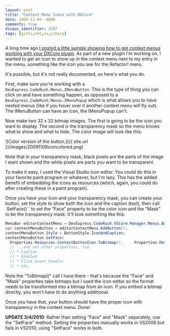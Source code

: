 ```yaml
---
layout: post
title: "Context Menu Icons with DXCore"
date: 2009-11-09 -0800
comments: true
disqus_identifier: 1587
tags: [gists,net,vs,csharp]
---
```

A long time ago [I posted a little sample showing how to get context menus working with your DXCore plugin](/archive/2005/02/02/cr_contextmenudemo-a-context-menu-demonstration-for-dxcore.aspx). As part of a new plugin I'm working on, I wanted to get an icon to show up in the context menu next to my entry in the menu, something like the icon you see for the Refactor! menu.

It's possible, but it's not really documented, so here's what you do.

First, make sure you're working with a `DevExpress.CodeRush.Menus.IMenuButton`. This is the type of thing you can click on and have something happen, as opposed to a `DevExpress.CodeRush.Menus.IMenuPopup` which is what allows you to have nested menus (like if you hover over it another context menu will fly out). The IMenuButton can have an icon, the IMenuPopup can't.

Now make two 32 x 32 bitmap images. The first is going to be the icon you want to display. The second is the transparency mask so the menu knows what to show and what to hide. The color image will look like this:

![Color version of the button.]({{ site.url }}/images/20091109iconcolored.png)

Note that in your transparency mask, black pixels are the parts of the image I want shown and the white pixels are parts you want to be transparent.

To make it easy, I used the Visual Studio icon editor. You could do this in your favorite paint program or whatever, but I'm lazy. This has the added benefit of embedding the icons as resources (which, again, you could do after creating these in a paint program).

Once you have your icon and your transparency mask, you can create your button, set the style to show both the icon and the caption (text), then call `SetFace()`` to set the "Face" property to be the color icon and the "Mask" to be the transparency mask. It'll look something like this:

```csharp
MenuBar editorContextMenu = DevExpress.CodeRush.VSCore.Manager.Menus.Bars[VsCommonBar.EditorContext];
var contextMenuButton = editorContextMenu.AddButton();
contextMenuButton.Style = ButtonStyle.IconAndCaption;
contextMenuButton.SetFace(
  Properties.Resources.ContextButtonIcon.ToBitmap(),     Properties.Resources.ContextButtonIconMask.ToBitmap());
  // ...and set other properties, too:
  // * Caption
  // * Enabled
  // * Click event handler
  // * etc.
```

Note the "ToBitmap()" call I have there - that's because the "Face" and "Mask" properties take bitmaps but I used the icon editor so the format needs to be transformed into a bitmap from an icon. If you embed a bitmap directly, you won't have to do anything additional.

Once you have that, your button should have the proper icon with transparency in the context menu. Done!

**UPDATE 3/4/2010**: Rather than setting "Face" and "Mask" separately, use the "SetFace" method. Setting the properties manually works in VS2008 but fails in VS2010; using "SetFace" works in both.


